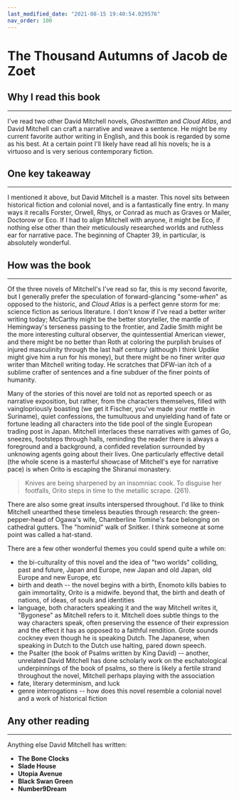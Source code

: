 ```yaml
---
last_modified_date: "2021-08-15 19:40:54.029576"
nav_order: 100
---
```


# The Thousand Autumns of Jacob de Zoet

## Why I read this book
---
I've read two other David Mitchell novels, _Ghostwritten_ and _Cloud Atlas_, and David Mitchell can craft a narrative and weave a sentence. He might be my current favorite author writing in English, and this book is regarded by some as his best. At a certain point I'll likely have read all his novels; he is a virtuoso and is very serious contemporary fiction.

## One key takeaway
---
I mentioned it above, but David Mitchell is a master. This novel sits between historical fiction and colonial novel, and is a fantastically fine entry. In many ways it recalls Forster, Orwell, Rhys, or Conrad as much as Graves or Mailer, Doctorow or Eco. If I had to align Mitchell with anyone, it might be Eco, if nothing else other than their meticulously researched worlds and ruthless ear for narrative pace. The beginning of Chapter 39, in particular, is absolutely wonderful.

## How was the book
---
Of the three novels of Mitchell's I've read so far, this is my second favorite, but I generally prefer the speculation of forward-glancing "some-_when_" as opposed to the historic, and _Cloud Atlas_ is a perfect genre storm for me: science fiction as serious literature. I don't know if I've read a better writer writing today; McCarthy might be the better storyteller, the mantle of Hemingway's terseness passing to the frontier, and Zadie Smith might be the more interesting cultural observer, the quintessential American viewer, and there might be no better than Roth at coloring the purplish bruises of injured masculinity through the last half century (although I think Updike might give him a run for his money), but there might be no finer writer _qua_ writer than Mitchell writing today. He scratches that DFW-ian itch of a sublime crafter of sentences and a fine subduer of the finer points of humanity.

Many of the stories of this novel are told not as reported speech or as narrative exposition, but rather, from the characters themselves, filled with vainglopriously boasting (we get it Fischer, you've made your mettle in Suriname), quiet confessions, the tumultuous and unyielding hand of fate or fortune leading all characters into the tide pool of the single European trading post in Japan. Mitchell interlaces these narratives with games of Go, sneezes, footsteps through halls, reminding the reader there is always a foreground and a background, a confided revelation surrounded by unknowing agents going about their lives. One particularly effective detail (the whole scene is a masterful showcase of Mitchell's eye for narrative pace) is when Orito is escaping the Shiranui monastery.
> Knives are being sharpened by an insomniac cook. To disguise her footfalls, Orito steps in time to the metallic scrape. (261).

There are also some great insults interspersed throughout. I'd like to think Mitchell unearthed these timeless beauties through research: the green-pepper-head of Ogawa's wife, Chamberline Tomine's face belonging on cathedral gutters. The "hominid" walk of Snitker. I think someone at some point was called a hat-stand.

There are a few other wonderful themes you could spend quite a while on:
- the bi-culturality of this novel and the idea of "two worlds" colliding, past and future, Japan and Europe, new Japan and old Japan, old Europe and new Europe, etc
- birth and death -- the novel begins with a birth, Enomoto kills babies to gain immortality, Orito is a midwife. beyond that, the birth and death of nations, of ideas, of souls and identities
- language, both characters speaking it and the way Mitchell writes it, "Bygonese" as Mitchell refers to it. Mitchell does subtle things to the way characters speak, often preserving the essence of their expression and the effect it has as opposed to a faithful rendition. Grote sounds cockney even though he is speaking Dutch. The Japanese, when speaking in Dutch to the Dutch use halting, pared down speech.
- the Psalter (the book of Psalms written by King David) -- another, unrelated David Mitchell has done scholarly work on the eschatological underpinnings of the book of psalms, so there is likely a fertile strand throughout the novel, Mitchell perhaps playing with the association
- fate, literary determinism, and luck
- genre interrogations -- how does this novel resemble a colonial novel and a work of historical fiction

## Any other reading
---
Anything else David Mitchell has written:
- **The Bone Clocks**
- **Slade House**
- **Utopia Avenue**
- **Black Swan Green**
- **Number9Dream**